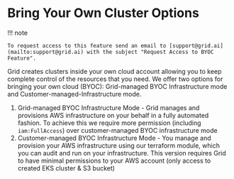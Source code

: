 # Bring Your Own Cluster Options

!!! note

    To request access to this feature send an email to [support@grid.ai](mailto:support@grid.ai) with the subject "Request Access to BYOC Feature".
    
Grid creates clusters inside your own cloud account allowing you to keep complete control of the resources that you need. We offer two options for bringing your own cloud (BYOC): Grid-managed BYOC Infrastructure mode and Customer-managed-Infrastructure mode.
1. Grid-managed BYOC Infrastructure Mode - Grid manages and provisions AWS infrastructure on your behalf in a fully automated fashion. To achieve this we require more permission (including `iam:FullAccess`) over customer-managed BYOC infrastructure mode
2. Customer-managed BYOC Infrastructure Mode - You manage and provision your AWS infrastructure using our terraform module, which you can audit and run on your infrastructure. This version requires Grid to have minimal permissions to your AWS account (only access to created EKS cluster & S3 bucket) 
